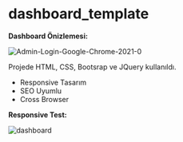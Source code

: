 # dashboard_template

**Dashboard Önizlemesi:**

![Admin-Login-Google-Chrome-2021-0](https://user-images.githubusercontent.com/37043217/104230492-b5e0ce00-545e-11eb-97b0-1d95e61aa55b.gif)

Projede HTML, CSS, Bootsrap ve JQuery kullanıldı.

* Responsive Tasarım
* SEO Uyumlu
* Cross Browser

**Responsive Test:**

![dashboard](https://user-images.githubusercontent.com/37043217/104322123-9943a500-54f5-11eb-8d90-baf6f3936a17.PNG)
